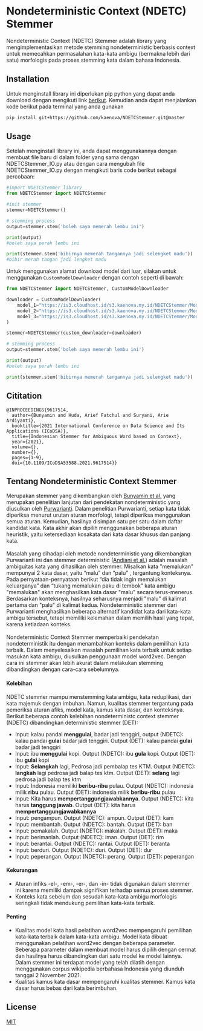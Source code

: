 # Nondeterministic Context (NDETC) Stemmer

Nondeterministic Context (NDETC) Stemmer adalah library yang mengimplementasikan metode stemming nondeterministic berbasis context untuk memecahkan permasalahan kata-kata ambigu (bermakna lebih dari satu) morfologis pada proses stemming kata dalam bahasa Indonesia.

## Installation
Untuk menginstall library ini diperlukan pip python yang dapat anda download dengan mengikuti link [berikut](https://pip.pypa.io/en/stable/installation/#).
Kemudian anda dapat menjalankan kode berikut pada terminal yang anda gunakan
```bash
pip install git+https://github.com/kaenova/NDETCStemmer.git@master
```
    
## Usage
Setelah menginstall library ini, anda dapat menggunakannya dengan membuat file baru di dalam folder yang sama dengan NDETCStemmer_IO.py atau dengan cara mengubah file NDETCStemmer_IO.py dengan mengikuti baris code berikut sebagai percobaan:
```python
#import NDETCStemmer library
from NDETCStemmer import NDETCStemmer

#init stemmer
stemmer=NDETCStemmer()

# stemming process
output=stemmer.stem('boleh saya memerah lembu ini')

print(output)
#boleh saya perah lembu ini

print(stemmer.stem('bibirnya memerah tangannya jadi selengket madu'))
#bibir merah tangan jadi lengket madu

```
Untuk menggunakan alamat download model dari luar, silakan untuk menggunakan `CustomModelDownloader` dengan contoh seperti di bawah:
```python
from NDETCStemmer import NDETCStemmer, CustomModelDownloader

downloader = CustomModelDownloader(
    model_1="https://is3.cloudhost.id/s3.kaenova.my.id/NDETCStemmer/Model/w2vec_wiki_id_case",
    model_2="https://is3.cloudhost.id/s3.kaenova.my.id/NDETCStemmer/Model/w2vec_wiki_id_case.trainables.syn1neg.npy",
    model_3="https://is3.cloudhost.id/s3.kaenova.my.id/NDETCStemmer/Model/w2vec_wiki_id_case.wv.vectors.npy"
)

stemmer=NDETCStemmer(custom_downloader=downloader)

# stemming process
output=stemmer.stem('boleh saya memerah lembu ini')

print(output)
#boleh saya perah lembu ini

print(stemmer.stem('bibirnya memerah tangannya jadi selengket madu'))
```


## Cititation
```
@INPROCEEDINGS{9617514,
  author={Bunyamin and Huda, Arief Fatchul and Suryani, Arie Ardiyanti},
  booktitle={2021 International Conference on Data Science and Its Applications (ICoDSA)}, 
  title={Indonesian Stemmer for Ambiguous Word based on Context}, 
  year={2021},
  volume={},
  number={},
  pages={1-9},
  doi={10.1109/ICoDSA53588.2021.9617514}}
```

## Tentang Nondeterministic Context Stemmer
Merupakan stemmer yang dikembangkan oleh <a href="https://ieeexplore.ieee.org/document/9617514">Bunyamin et al.</a> yang merupakan penelitian lanjutan dari pendekatan nondeterministic yang diusulkan oleh <a href="https://ieeexplore.ieee.org/document/6021829">Purwarianti</a>. Dalam penelitian Purwarianti, setiap kata tidak diperiksa menurut urutan aturan morfologi, tetapi diperiksa menggunakan semua aturan. Kemudian, hasilnya disimpan satu per satu dalam daftar kandidat kata. Kata akhir akan dipilih menggunakan beberapa aturan heuristik, yaitu ketersediaan kosakata dari kata dasar khusus dan panjang kata. </br> </br>Masalah yang dihadapi oleh metode nondeterministic yang dikembangkan Purwarianti ini dan stemmer deterministic (<a href="https://dl.acm.org/doi/10.1145/1316457.1316459">Andiani et al.</a>) adalah masalah ambiguitas kata yang dihasilkan oleh stemmer. Misalkan kata "memalukan" mempunyai 2 kata dasar, yaitu “malu”  dan “palu” , tergantung konteksnya. Pada pernyataan-pernyataan berikut “dia tidak ingin memalukan keluarganya” dan “tukang memalukan paku di tembok” kata ambigu "memalukan" akan menghasilkan kata dasar "malu" secara terus-menerus. Berdasarkan konteksnya, hasilnya seharusnya menjadi "malu" di kalimat pertama dan "palu" di kalimat kedua. Nondeterministic stemmer dari Purwarianti menghasilkan beberapa alternatif kandidat kata dari kata-kata ambigu tersebut, tetapi memiliki kelemahan dalam memilih hasil yang tepat, karena ketiadaan konteks. </br></br>Nondeterministic Context Stemmer memperbaiki pendekatan nondeterministik itu dengan menambahkan konteks dalam pemilihan kata terbaik. Dalam menyelesaikan masalah pemilihan kata terbaik untuk setiap masukan kata ambigu, diusulkan penggunaan model word2vec. Dengan cara ini stemmer akan lebih akurat dalam melakukan stemming dibandingkan dengan cara-cara sebelumnya.


#### Kelebihan
NDETC stemmer mampu menstemming kata ambigu, kata reduplikasi, dan kata majemuk dengan imbuhan. Namun, kualitas stemmer tergantung pada pemeriksa aturan afiks, model kata, kamus kata dasar, dan konteksnya. Berikut beberapa contoh kelebihan nondeterministc context stemmer (NDETC) dibandingkan deterministic stemmer (DET):
- Input: kalau pandai <b>menggulai</b>, badar jadi tenggiri, output (NDETC): kalau pandai <b>gulai</b> badar jadi tenggiri. Output (DET): kalau pandai <b>gulai</b> badar jadi tenggiri  
- Input: ibu <b>menggulai</b> kopi. Output (NDETC): ibu <b>gula</b> kopi. Output (DET): ibu <b>gulai</b> kopi
- Input: <b>Selangkah</b> lagi, Pedrosa jadi pembalap tes KTM. Output (NDETC): <b>langkah</b> lagi pedrosa jadi balap tes ktm. Output (DET): <b>selang</b> lagi pedrosa jadi balap tes ktm    
- Input: Indonesia memiliki <b>beribu-ribu</b> pulau. Output (NDETC): indonesia milik <b>ribu</b> pulau. Output (DET): indonesia milik <b>beribu-ribu</b> pulau
- Input: Kita harus <b>mempertanggungjawabkannya</b>. Output (NDETC): kita harus <b>tanggung jawab</b>. Output (DET): kita harus <b>mempertanggungjawabkannya</b>
- Input: pengampun. Output (NDETC): ampun. Output (DET): kam
- Input: membantah. Output (NDETC): bantah. Output (DET): ban  
- Input: pemakalah. Output (NDETC): makalah. Output (DET): maka
- Input: berimanlah. Output (NDETC): iman. Output (DET): rim
- Input: berantai. Output (NDETC): rantai. Output (DET): beranta
- Input: berduri. Output (NDETC): duri. Output (DET): dur
- Input: peperangan. Output (NDETC): perang. Output (DET): peperangan

#### Kekurangan
- Aturan infiks -el-, -em-, -er-, dan -in- tidak digunakan dalam stemmer ini karena memiliki dampak signifikan terhadap semua proses stemmer.
- Konteks kata sebelum dan sesudah kata-kata ambigu morfologis seringkali tidak mendukung pemilihan kata-kata terbaik.

#### Penting
- Kualitas model kata hasil pelatihan word2vec mempengaruhi pemilihan kata-kata terbaik dalam kata-kata ambigu. Model kata dibuat menggunakan pelatihan word2vec dengan beberapa parameter. Beberapa parameter dalam membuat model harus dipilih dengan cermat dan hasilnya harus dibandingkan dari satu model ke model lainnya. Dalam stemmer ini terdapat model yang telah dilatih dengan menggunakan corpus wikipedia berbahasa Indonesia yang diunduh tanggal 2 November 2021. 
- Kualitas kamus kata dasar mempengaruhi kualitas stemmer. Kamus kata dasar harus bebas dari kata berimbuhan.

## License

[MIT](https://choosealicense.com/licenses/mit/)
